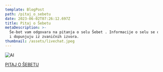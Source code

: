 ```yaml
---
template: BlogPost
path: /pitaj_o_sebetu
date: 2023-06-02T07:26:12.697Z
title: Pitaj o Šebetu
metaDescription: >-
  Še-bot vam odgovara na pitanja o selu Šebet . Informacije o selu se osvežavaju
  i dopunjuju iz zvaničnih izvora.
thumbnail: /assets/livechat.jpeg
---
```



![AI](/assets/ai.png "AI")

[PITAJ O ŠEBETU](https://openchat.so/chat/X5Fxo1vvqNWMHP0Etnvb)
